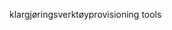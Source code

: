 <span data-ttu-id="61478-101">klargjøringsverktøy</span><span class="sxs-lookup"><span data-stu-id="61478-101">provisioning tools</span></span>